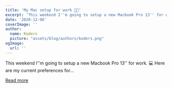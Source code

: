 ```yaml
---
title: 'My Mac setup for work 👩‍💻'
excerpt: 'This weekend I''m going to setup a new Macbook Pro 13'' for work. 💻 Here are my current preferences for...'
date: '2020-12-06'
coverImage: ''
author:
  name: Koders
  picture: "assets/blog/authors/koders.png"
ogImage:
  url: ''
---
```


This weekend I''m going to setup a new Macbook Pro 13'' for work. 💻 Here are my current preferences for...

[Read more](https://dev.to/junlow/my-mac-setup-for-work-1d7k)

